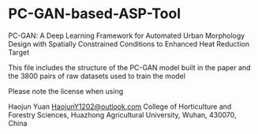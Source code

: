 # PC-GAN-based-ASP-Tool
PC-GAN: A Deep Learning Framework for Automated Urban Morphology Design with Spatially Constrained Conditions to Enhanced Heat Reduction Target

This file includes the structure of the PC-GAN model built in the paper and the 3800 pairs of raw datasets used to train the model

Please note the license when using

Haojun Yuan
<HaojunY1202@outlook.com>
College of Horticulture and Forestry Sciences, Huazhong Agricultural University, Wuhan, 430070, China

